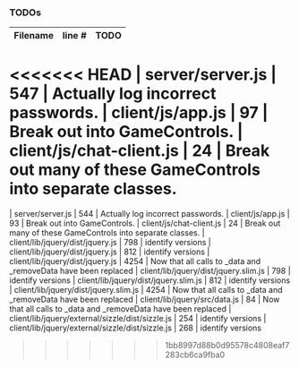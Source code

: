 ### TODOs
| Filename | line # | TODO
|:------|:------:|:------
<<<<<<< HEAD
| server/server.js | 547 | Actually log incorrect passwords.
| client/js/app.js | 97 | Break out into GameControls.
| client/js/chat-client.js | 24 | Break out many of these GameControls into separate classes.
=======
| server/server.js | 544 | Actually log incorrect passwords.
| client/js/app.js | 93 | Break out into GameControls.
| client/js/chat-client.js | 24 | Break out many of these GameControls into separate classes.
| client/lib/jquery/dist/jquery.js | 798 | identify versions
| client/lib/jquery/dist/jquery.js | 812 | identify versions
| client/lib/jquery/dist/jquery.js | 4254 | Now that all calls to _data and _removeData have been replaced
| client/lib/jquery/dist/jquery.slim.js | 798 | identify versions
| client/lib/jquery/dist/jquery.slim.js | 812 | identify versions
| client/lib/jquery/dist/jquery.slim.js | 4254 | Now that all calls to _data and _removeData have been replaced
| client/lib/jquery/src/data.js | 84 | Now that all calls to _data and _removeData have been replaced
| client/lib/jquery/external/sizzle/dist/sizzle.js | 254 | identify versions
| client/lib/jquery/external/sizzle/dist/sizzle.js | 268 | identify versions
>>>>>>> 1bb8997d88b0d95578c4808eaf7283cb6ca9fba0
